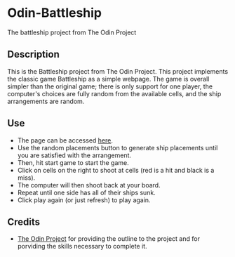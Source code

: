 # Odin-Battleship
The battleship project from The Odin Project

## Description
This is the Battleship project from The Odin Project. This project implements the classic game Battleship as a simple webpage. The game is overall simpler than the original game; there is only support for one player, the computer's choices are fully random from the available cells, and the ship arrangements are random.

## Use
* The page can be accessed [here](https://dalexfunk.github.io/Odin-Battleship/).
* Use the random placements button to generate ship placements until you are satisfied with the arrangement.
* Then, hit start game to start the game.
* Click on cells on the right to shoot at cells (red is a hit and black is a miss).
* The computer will then shoot back at your board.
* Repeat until one side has all of their ships sunk.
* Click play again (or just refresh) to play again.

## Credits
* [The Odin Project](https://www.theodinproject.com) for providing the outline to the project and for porviding the skills necessary to complete it.